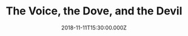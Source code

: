 ---
title: "The Voice, the Dove, and the Devil"
image: "https://firebasestorage.googleapis.com/v0/b/flatland-api.appspot.com/o/Screen%20Shot%202018-11-11%20at%2012.05.25%20PM.png?alt=media&token=8892ec68-ccc2-4d63-9f66-8314c9b993de"
date: "2018-11-11T15:30:00.000Z"
video:
  type: "vimeo"
  id: 300162195
speaker:
  name: "Bart Wilkins"
  permalink: "bart-wilkins"
series: "transcendent"
---